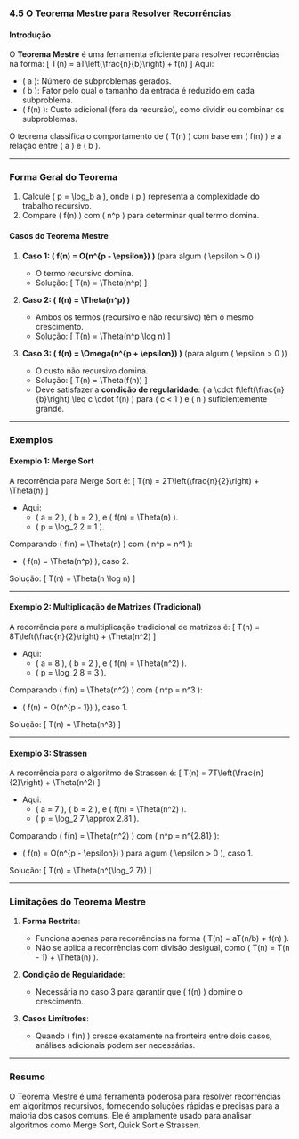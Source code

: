 ### **4.5 O Teorema Mestre para Resolver Recorrências**

#### **Introdução**
O **Teorema Mestre** é uma ferramenta eficiente para resolver recorrências na forma:
\[
T(n) = aT\left(\frac{n}{b}\right) + f(n)
\]
Aqui:
- \( a \): Número de subproblemas gerados.
- \( b \): Fator pelo qual o tamanho da entrada é reduzido em cada subproblema.
- \( f(n) \): Custo adicional (fora da recursão), como dividir ou combinar os subproblemas.

O teorema classifica o comportamento de \( T(n) \) com base em \( f(n) \) e a relação entre \( a \) e \( b \).

---

### **Forma Geral do Teorema**
1. Calcule \( p = \log_b a \), onde \( p \) representa a complexidade do trabalho recursivo.
2. Compare \( f(n) \) com \( n^p \) para determinar qual termo domina.

#### **Casos do Teorema Mestre**
1. **Caso 1: \( f(n) = O(n^{p - \epsilon}) \)** (para algum \( \epsilon > 0 \))
   - O termo recursivo domina.
   - Solução:
     \[
     T(n) = \Theta(n^p)
     \]

2. **Caso 2: \( f(n) = \Theta(n^p) \)**
   - Ambos os termos (recursivo e não recursivo) têm o mesmo crescimento.
   - Solução:
     \[
     T(n) = \Theta(n^p \log n)
     \]

3. **Caso 3: \( f(n) = \Omega(n^{p + \epsilon}) \)** (para algum \( \epsilon > 0 \))
   - O custo não recursivo domina.
   - Solução:
     \[
     T(n) = \Theta(f(n))
     \]
   - Deve satisfazer a **condição de regularidade**: \( a \cdot f\left(\frac{n}{b}\right) \leq c \cdot f(n) \) para \( c < 1 \) e \( n \) suficientemente grande.

---

### **Exemplos**
#### **Exemplo 1: Merge Sort**
A recorrência para Merge Sort é:
\[
T(n) = 2T\left(\frac{n}{2}\right) + \Theta(n)
\]

- Aqui:
  - \( a = 2 \), \( b = 2 \), e \( f(n) = \Theta(n) \).
  - \( p = \log_2 2 = 1 \).

Comparando \( f(n) = \Theta(n) \) com \( n^p = n^1 \):
- \( f(n) = \Theta(n^p) \), caso 2.

Solução:
\[
T(n) = \Theta(n \log n)
\]

---

#### **Exemplo 2: Multiplicação de Matrizes (Tradicional)**
A recorrência para a multiplicação tradicional de matrizes é:
\[
T(n) = 8T\left(\frac{n}{2}\right) + \Theta(n^2)
\]

- Aqui:
  - \( a = 8 \), \( b = 2 \), e \( f(n) = \Theta(n^2) \).
  - \( p = \log_2 8 = 3 \).

Comparando \( f(n) = \Theta(n^2) \) com \( n^p = n^3 \):
- \( f(n) = O(n^{p - 1}) \), caso 1.

Solução:
\[
T(n) = \Theta(n^3)
\]

---

#### **Exemplo 3: Strassen**
A recorrência para o algoritmo de Strassen é:
\[
T(n) = 7T\left(\frac{n}{2}\right) + \Theta(n^2)
\]

- Aqui:
  - \( a = 7 \), \( b = 2 \), e \( f(n) = \Theta(n^2) \).
  - \( p = \log_2 7 \approx 2.81 \).

Comparando \( f(n) = \Theta(n^2) \) com \( n^p = n^{2.81} \):
- \( f(n) = O(n^{p - \epsilon}) \) para algum \( \epsilon > 0 \), caso 1.

Solução:
\[
T(n) = \Theta(n^{\log_2 7})
\]

---

### **Limitações do Teorema Mestre**
1. **Forma Restrita**:
   - Funciona apenas para recorrências na forma \( T(n) = aT(n/b) + f(n) \).
   - Não se aplica a recorrências com divisão desigual, como \( T(n) = T(n - 1) + \Theta(n) \).

2. **Condição de Regularidade**:
   - Necessária no caso 3 para garantir que \( f(n) \) domine o crescimento.

3. **Casos Limítrofes**:
   - Quando \( f(n) \) cresce exatamente na fronteira entre dois casos, análises adicionais podem ser necessárias.

---

### **Resumo**
O Teorema Mestre é uma ferramenta poderosa para resolver recorrências em algoritmos recursivos, fornecendo soluções rápidas e precisas para a maioria dos casos comuns. Ele é amplamente usado para analisar algoritmos como Merge Sort, Quick Sort e Strassen.